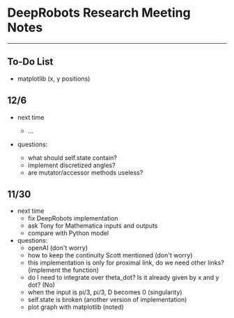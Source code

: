 # DeepRobots Research Meeting Notes

---
## To-Do List

- matplotlib (x, y positions)

## 12/6

- next time
    - ...
    
- questions:
    - what should self.state contain?
    - implement discretized angles?
    - are mutator/accessor methods useless?

## 11/30

- next time
    - fix DeepRobots implementation
    - ask Tony for Mathematica inputs and outputs
    - compare with Python model
- questions:
    - openAI (don't worry)
    - how to keep the continuity Scott mentioned (don't worry)
    - this implementation is only for proximal link, do we need other links? (implement the function)
    - do I need to integrate over theta_dot? Is it already given by x and y dot? (No)
    - when the input is pi/3, pi/3, D becomes 0 (singularity)
    - self.state is broken (another version of implementation) 
    - plot graph with matplotlib (noted)

